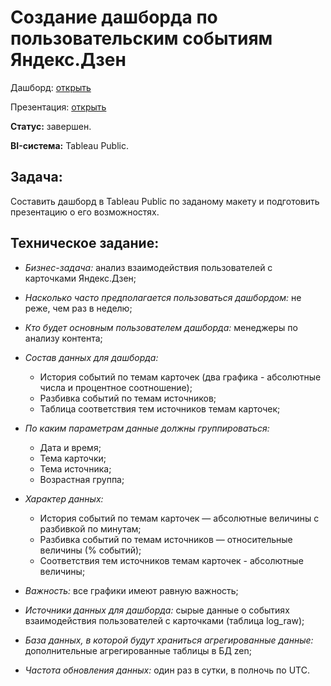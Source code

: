 # Создание дашборда по пользовательским событиям Яндекс.Дзен

Дашборд: [открыть](https://public.tableau.com/app/profile/artem.lamzin/viz/ZenDashboard_16865879195840/ZenDashboard)

Презентация: [открыть](https://github.com/La-mart/yandex_practicum_projects/blob/main/%D0%94%D0%B0%D1%88%D0%B1%D0%BE%D1%80%D0%B4%20%D0%AF%D0%BD%D0%B4%D0%B5%D0%BA%D1%81.%D0%94%D0%B7%D0%B5%D0%BD/%D0%94%D0%B0%D1%88%D0%B1%D0%BE%D1%80%D0%B4%20-%20%D0%B2%D0%B7%D0%B0%D0%B8%D0%BC%D0%BE%D0%B4%D0%B5%D0%B9%D1%81%D1%82%D0%B2%D0%B8%D0%B5%20%D0%BF%D0%BE%D0%BB%D1%8C%D0%B7%D0%BE%D0%B2%D0%B0%D1%82%D0%B5%D0%BB%D0%B5%D0%B9%20%D1%81%20%D0%BA%D0%B0%D1%80%D1%82%D0%BE%D1%87%D0%BA%D0%B0%D0%BC%D0%B8%20%D1%81%D0%B5%D1%80%D0%B2%D0%B8%D1%81%D0%B0%20%D0%94%D0%B7%D0%B5%D0%BD.pdf)


**Статус:** завершен. 

**BI-система:** Tableau Public.

## Задача:
Составить дашборд в Tableau Public по заданому макету и подготовить презентацию о его возможностях.

## Техническое задание:

- *Бизнес-задача:* анализ взаимодействия пользователей с карточками Яндекс.Дзен;

- *Насколько часто предполагается пользоваться дашбордом:* не реже, чем раз в неделю;

- *Кто будет основным пользователем дашборда:* менеджеры по анализу контента;

- *Состав данных для дашборда:*
  - История событий по темам карточек (два графика - абсолютные числа и процентное соотношение);
  - Разбивка событий по темам источников;
  - Таблица соответствия тем источников темам карточек;

- *По каким параметрам данные должны группироваться:*
  - Дата и время;
  - Тема карточки;
  - Тема источника;
  - Возрастная группа;

- *Характер данных:*
  - История событий по темам карточек — абсолютные величины с разбивкой по минутам;
  - Разбивка событий по темам источников — относительные величины (% событий);
  - Соответствия тем источников темам карточек - абсолютные величины;

- *Важность:* все графики имеют равную важность;

- *Источники данных для дашборда:* cырые данные о событиях взаимодействия пользователей с карточками (таблица log_raw);

- *База данных, в которой будут храниться агрегированные данные:* дополнительные агрегированные таблицы в БД zen;

- *Частота обновления данных:* один раз в сутки, в полночь по UTC.
